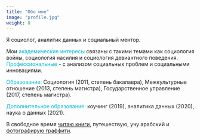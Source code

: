 ```yaml
---
title: "Обо мне"
image: "profile.jpg"
weight: 8
---
```


<span style="color: rgb(0, 184, 212);"></span>

Я социолог, аналитик данных и социальный ментор.

Мои <span style="color: rgb(0, 184, 212);">академические интересы</span> связаны с такими темами как социология войны, социология насилия и социология девиантного поведения. <span style="color: rgb(0, 184, 212);">Профессиональные </span> - с анализом социальных проблем и социальными инновациями. 

<span style="color: rgb(0, 184, 212);">Образование:</span> Социология (2011, степень бакалавра), Межкультурные отношение (2013, степень магистра), Государственное управление (2017, степень магистра). 

<span style="color: rgb(0, 184, 212);">Дополнительное образование:</span> коучинг (2019), аналитика данных (2020), наука о данных (2021).

В свободное время [читаю книги](https://www.goodreads.com/user/show/22833723-agnese), путешествую, учу арабский и [фотографирую граффити](https://www.instagram.com/agnesetravels/).
